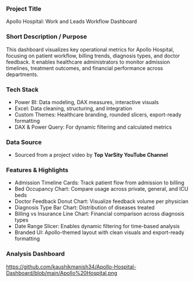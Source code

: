 

###  Project Title
Apollo Hospital: Work and Leads Workflow Dashboard

### Short Description / Purpose  
This dashboard visualizes key operational metrics for Apollo Hospital, focusing on patient workflow, billing trends, diagnosis types, and doctor feedback. It enables healthcare administrators to monitor admission timelines, treatment outcomes, and financial performance across departments.

### Tech Stack  
- Power BI: Data modeling, DAX measures, interactive visuals  
- Excel: Data cleaning, structuring, and integration  
- Custom Themes: Healthcare branding, rounded slicers, export-ready formatting  
- DAX & Power Query: For dynamic filtering and calculated metrics

### Data Source
- Sourced from a project video by **Top VarSity YouTube Channel**  

###  Features & Highlights
- Admission Timeline Cards: Track patient flow from admission to billing  
- Bed Occupancy Chart: Compare usage across private, general, and ICU beds  
- Doctor Feedback Donut Chart: Visualize feedback volume per physician  
- Diagnosis Type Bar Chart: Distribution of diseases treated  
- Billing vs Insurance Line Chart: Financial comparison across diagnosis types  
- Date Range Slicer: Enables dynamic filtering for time-based analysis  
- Branded UI: Apollo-themed layout with clean visuals and export-ready formatting

###  Analysis Dashboard

https://github.com/kaushikmanish34/Apollo-Hospital-Dashboard/blob/main/Apollo%20Hospital.png
